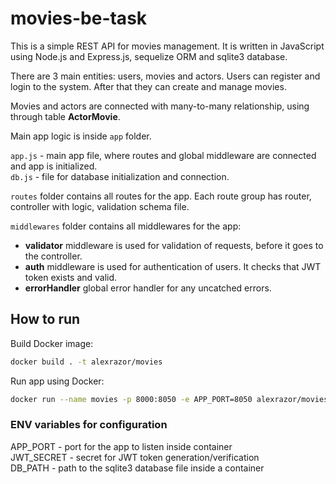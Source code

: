 # movies-be-task

This is a simple REST API for movies management.
It is written in JavaScript using Node.js and Express.js, sequelize ORM and sqlite3 database.

There are 3 main entities: users, movies and actors.
Users can register and login to the system. After that they can create and manage movies.

Movies and actors are connected with many-to-many relationship, using through table **ActorMovie**.

Main app logic is inside `app` folder.

`app.js` - main app file, where routes and global middleware are connected and app is initialized.  
`db.js` - file for database initialization and connection.

`routes` folder contains all routes for the app. Each route group has router, controller with logic, validation schema file.  

`middlewares` folder contains all middlewares for the app:
- **validator** middleware is used for validation of requests, before it goes to the controller.
- **auth** middleware is used for authentication of users. It checks that JWT token exists and valid.
- **errorHandler** global error handler for any uncatched errors.

## How to run

Build Docker image:
```sh
docker build . -t alexrazor/movies
```

Run app using Docker:
```sh
docker run --name movies -p 8000:8050 -e APP_PORT=8050 alexrazor/movies
```

### ENV variables for configuration

APP_PORT - port for the app to listen inside container  
JWT_SECRET - secret for JWT token generation/verification  
DB_PATH - path to the sqlite3 database file inside a container  
